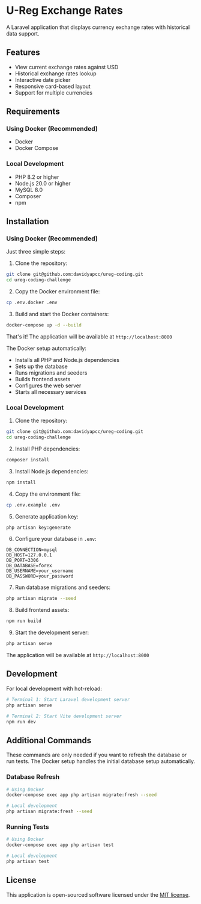 # U-Reg Exchange Rates

A Laravel application that displays currency exchange rates with historical data support.

## Features

- View current exchange rates against USD
- Historical exchange rates lookup
- Interactive date picker
- Responsive card-based layout
- Support for multiple currencies

## Requirements

### Using Docker (Recommended)
- Docker
- Docker Compose

### Local Development
- PHP 8.2 or higher
- Node.js 20.0 or higher
- MySQL 8.0
- Composer
- npm

## Installation

### Using Docker (Recommended)

Just three simple steps:

1. Clone the repository:
```bash
git clone git@github.com:davidyapcc/ureg-coding.git
cd ureg-coding-challenge
```

2. Copy the Docker environment file:
```bash
cp .env.docker .env
```

3. Build and start the Docker containers:
```bash
docker-compose up -d --build
```

That's it! The application will be available at `http://localhost:8080`

The Docker setup automatically:
- Installs all PHP and Node.js dependencies
- Sets up the database
- Runs migrations and seeders
- Builds frontend assets
- Configures the web server
- Starts all necessary services

### Local Development

1. Clone the repository:
```bash
git clone git@github.com:davidyapcc/ureg-coding.git
cd ureg-coding-challenge
```

2. Install PHP dependencies:
```bash
composer install
```

3. Install Node.js dependencies:
```bash
npm install
```

4. Copy the environment file:
```bash
cp .env.example .env
```

5. Generate application key:
```bash
php artisan key:generate
```

6. Configure your database in `.env`:
```
DB_CONNECTION=mysql
DB_HOST=127.0.0.1
DB_PORT=3306
DB_DATABASE=forex
DB_USERNAME=your_username
DB_PASSWORD=your_password
```

7. Run database migrations and seeders:
```bash
php artisan migrate --seed
```

8. Build frontend assets:
```bash
npm run build
```

9. Start the development server:
```bash
php artisan serve
```

The application will be available at `http://localhost:8000`

## Development

For local development with hot-reload:

```bash
# Terminal 1: Start Laravel development server
php artisan serve

# Terminal 2: Start Vite development server
npm run dev
```

## Additional Commands

These commands are only needed if you want to refresh the database or run tests. The Docker setup handles the initial database setup automatically.

### Database Refresh

```bash
# Using Docker
docker-compose exec app php artisan migrate:fresh --seed

# Local development
php artisan migrate:fresh --seed
```

### Running Tests

```bash
# Using Docker
docker-compose exec app php artisan test

# Local development
php artisan test
```

## License

This application is open-sourced software licensed under the [MIT license](https://opensource.org/licenses/MIT).
